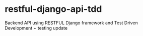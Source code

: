 # restful-django-api-tdd
Backend API using RESTFUL Django framework and Test Driven Development ~ testing update
